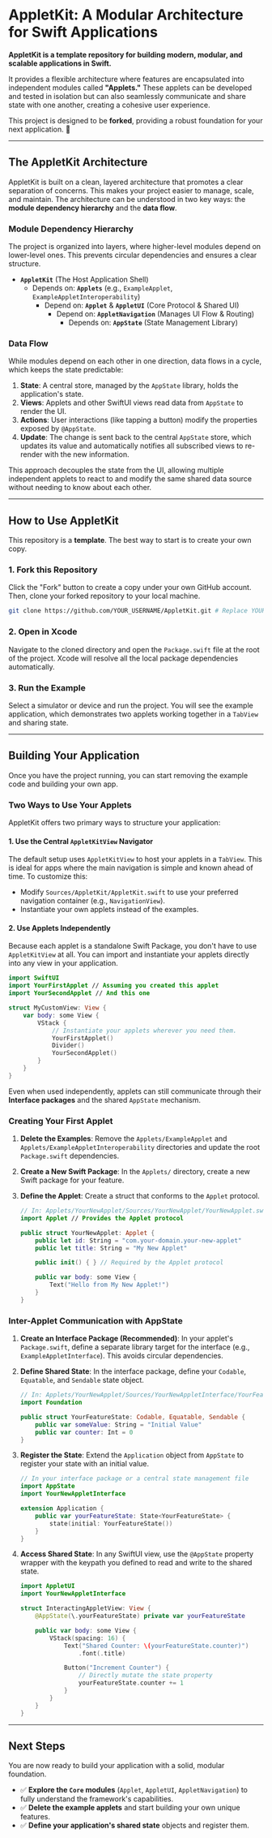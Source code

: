 # AppletKit: A Modular Architecture for Swift Applications

**AppletKit is a template repository for building modern, modular, and scalable applications in Swift.**

It provides a flexible architecture where features are encapsulated into independent modules called **"Applets."** These applets can be developed and tested in isolation but can also seamlessly communicate and share state with one another, creating a cohesive user experience.

This project is designed to be **forked**, providing a robust foundation for your next application. 🚀

-----

## The AppletKit Architecture

AppletKit is built on a clean, layered architecture that promotes a clear separation of concerns. This makes your project easier to manage, scale, and maintain. The architecture can be understood in two key ways: the **module dependency hierarchy** and the **data flow**.

### Module Dependency Hierarchy

The project is organized into layers, where higher-level modules depend on lower-level ones. This prevents circular dependencies and ensures a clear structure.

  * **`AppletKit`** (The Host Application Shell)
      * Depends on: **`Applets`** (e.g., `ExampleApplet`, `ExampleAppletInteroperability`)
          * Depend on: **`Applet`** & **`AppletUI`** (Core Protocol & Shared UI)
              * Depend on: **`AppletNavigation`** (Manages UI Flow & Routing)
                  * Depends on: **`AppState`** (State Management Library)

### Data Flow

While modules depend on each other in one direction, data flows in a cycle, which keeps the state predictable:

1.  **State**: A central store, managed by the `AppState` library, holds the application's state.
2.  **Views**: Applets and other SwiftUI views read data from `AppState` to render the UI.
3.  **Actions**: User interactions (like tapping a button) modify the properties exposed by `@AppState`.
4.  **Update**: The change is sent back to the central `AppState` store, which updates its value and automatically notifies all subscribed views to re-render with the new information.

This approach decouples the state from the UI, allowing multiple independent applets to react to and modify the same shared data source without needing to know about each other.

-----

## How to Use AppletKit

This repository is a **template**. The best way to start is to create your own copy.

### 1\. Fork this Repository

Click the "Fork" button to create a copy under your own GitHub account. Then, clone your forked repository to your local machine.

```bash
git clone https://github.com/YOUR_USERNAME/AppletKit.git # Replace YOUR_USERNAME
```

### 2\. Open in Xcode

Navigate to the cloned directory and open the `Package.swift` file at the root of the project. Xcode will resolve all the local package dependencies automatically.

### 3\. Run the Example

Select a simulator or device and run the project. You will see the example application, which demonstrates two applets working together in a `TabView` and sharing state.

-----

## Building Your Application

Once you have the project running, you can start removing the example code and building your own app.

### Two Ways to Use Your Applets

AppletKit offers two primary ways to structure your application:

#### 1\. Use the Central `AppletKitView` Navigator

The default setup uses `AppletKitView` to host your applets in a `TabView`. This is ideal for apps where the main navigation is simple and known ahead of time. To customize this:

  * Modify `Sources/AppletKit/AppletKit.swift` to use your preferred navigation container (e.g., `NavigationView`).
  * Instantiate your own applets instead of the examples.

#### 2\. Use Applets Independently

Because each applet is a standalone Swift Package, you don't have to use `AppletKitView` at all. You can import and instantiate your applets directly into any view in your application.

```swift
import SwiftUI
import YourFirstApplet // Assuming you created this applet
import YourSecondApplet // And this one

struct MyCustomView: View {
    var body: some View {
        VStack {
            // Instantiate your applets wherever you need them.
            YourFirstApplet()
            Divider()
            YourSecondApplet()
        }
    }
}
```

Even when used independently, applets can still communicate through their **Interface packages** and the shared `AppState` mechanism.

### Creating Your First Applet

1.  **Delete the Examples**: Remove the `Applets/ExampleApplet` and `Applets/ExampleAppletInteroperability` directories and update the root `Package.swift` dependencies.

2.  **Create a New Swift Package**: In the `Applets/` directory, create a new Swift package for your feature.

3.  **Define the Applet**: Create a struct that conforms to the `Applet` protocol.

    ```swift
    // In: Applets/YourNewApplet/Sources/YourNewApplet/YourNewApplet.swift
    import Applet // Provides the Applet protocol

    public struct YourNewApplet: Applet {
        public let id: String = "com.your-domain.your-new-applet"
        public let title: String = "My New Applet"

        public init() { } // Required by the Applet protocol

        public var body: some View {
            Text("Hello from My New Applet!")
        }
    }
    ```

### Inter-Applet Communication with AppState

1.  **Create an Interface Package (Recommended)**: In your applet's `Package.swift`, define a separate library target for the interface (e.g., `ExampleAppletInterface`). This avoids circular dependencies.

2.  **Define Shared State**: In the interface package, define your `Codable`, `Equatable`, and `Sendable` state object.

    ```swift
    // In: Applets/YourNewApplet/Sources/YourNewAppletInterface/YourFeatureState.swift
    import Foundation

    public struct YourFeatureState: Codable, Equatable, Sendable {
        public var someValue: String = "Initial Value"
        public var counter: Int = 0
    }
    ```

3.  **Register the State**: Extend the `Application` object from `AppState` to register your state with an initial value.

    ```swift
    // In your interface package or a central state management file
    import AppState
    import YourNewAppletInterface

    extension Application {
        public var yourFeatureState: State<YourFeatureState> {
            state(initial: YourFeatureState())
        }
    }
    ```

4.  **Access Shared State**: In any SwiftUI view, use the `@AppState` property wrapper with the keypath you defined to read and write to the shared state.

    ```swift
    import AppletUI
    import YourNewAppletInterface

    struct InteractingAppletView: View {
        @AppState(\.yourFeatureState) private var yourFeatureState

        public var body: some View {
            VStack(spacing: 16) {
                Text("Shared Counter: \(yourFeatureState.counter)")
                    .font(.title)

                Button("Increment Counter") {
                    // Directly mutate the state property
                    yourFeatureState.counter += 1
                }
            }
        }
    }
    ```

-----

## Next Steps

You are now ready to build your application with a solid, modular foundation.

  * ✅ **Explore the `Core` modules** (`Applet`, `AppletUI`, `AppletNavigation`) to fully understand the framework's capabilities.
  * ✅ **Delete the example applets** and start building your own unique features.
  * ✅ **Define your application's shared state** objects and register them.
